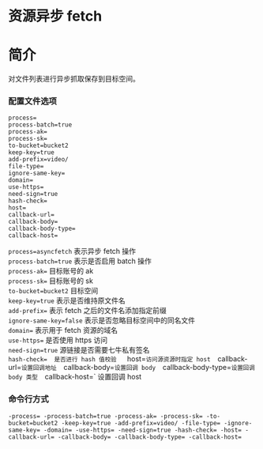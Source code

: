 # 资源异步 fetch

# 简介
对文件列表进行异步抓取保存到目标空间。

### 配置文件选项
```
process=
process-batch=true
process-ak=
process-sk=
to-bucket=bucket2
keep-key=true
add-prefix=video/
file-type=
ignore-same-key=
domain=
use-https=
need-sign=true
hash-check=
host=
callback-url=
callback-body=
callback-body-type=
callback-host=
```
`process=asyncfetch` 表示异步 fetch 操作  
`process-batch=true` 表示是否启用 batch 操作  
`process-ak=` 目标账号的 ak  
`process-sk=` 目标账号的 sk  
`to-bucket=bucket2` 目标空间  
`keep-key=true` 表示是否维持原文件名  
`add-prefix=` 表示 fetch 之后的文件名添加指定前缀  
`ignore-same-key=false` 表示是否忽略目标空间中的同名文件  
`domain=` 表示用于 fetch 资源的域名  
`use-https=` 是否使用 https 访问  
`need-sign=true` 源链接是否需要七牛私有签名  
`hash-check=  是否进行 hash 值校验  
`host=` 访问源资源时指定 host  
`callback-url=` 设置回调地址  
`callback-body=` 设置回调 body  
`callback-body-type=` 设置回调 body 类型  
`callback-host=` 设置回调 host   

### 命令行方式
```
-process= -process-batch=true -process-ak= -process-sk= -to-bucket=bucket2 -keep-key=true -add-prefix=video/ -file-type= -ignore-same-key= -domain= -use-https= -need-sign=true -hash-check= -host= -callback-url= -callback-body= -callback-body-type= -callback-host=
```

